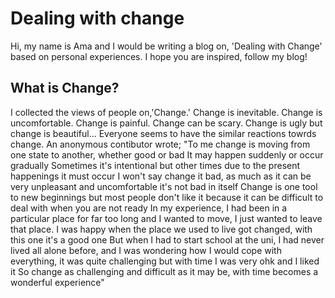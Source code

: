 # Dealing with change
Hi, my name is Ama and I would be writing a blog on, 'Dealing with Change' based on personal experiences.
I hope you are inspired, follow my blog!
## What is Change?
I collected the views of people on,'Change.'
Change is inevitable. 
Change is uncomfortable. 
Change is painful.
Change can be scary. 
Change is ugly but change is beautiful...
Everyone seems to have the similar reactions towrds change.
An anonymous contibutor wrote;
"To me change is moving from one state to another, whether good or bad
It may happen suddenly or occur gradually 
Sometimes it's intentional but other times due to the present happenings it must occur 
I won't say change it bad, as much as it can be very unpleasant and uncomfortable it's not bad in itself
Change is one tool to new beginnings but most people don't like it because it can be difficult to deal with when you are not ready 
In my experience, I had been in a particular place for far too long and I wanted to move, I just wanted to leave that place. I was happy when the place we used to  live got changed, with this one it's a good one 
But when I had to start school at the uni, I had never lived all alone before, and I was wondering how I would cope with everything, it was quite challenging but with time I was very ohk and I liked it 
So change as challenging and difficult as it may be, with time becomes a wonderful experience"
